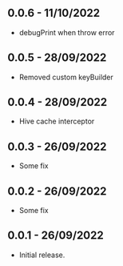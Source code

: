 ## 0.0.6 - 11/10/2022

- debugPrint when throw error

## 0.0.5 - 28/09/2022

- Removed custom keyBuilder

## 0.0.4 - 28/09/2022

- Hive cache interceptor

## 0.0.3 - 26/09/2022

- Some fix

## 0.0.2 - 26/09/2022

- Some fix

## 0.0.1 - 26/09/2022

- Initial release.
